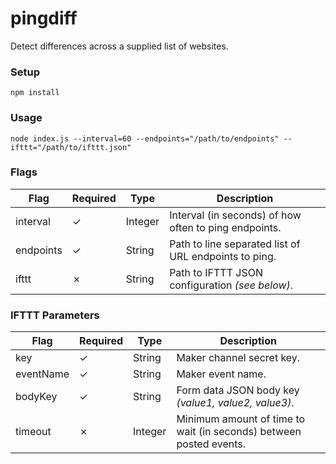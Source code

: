 # pingdiff
Detect differences across a supplied list of websites.

### Setup
    npm install

### Usage
    node index.js --interval=60 --endpoints="/path/to/endpoints" --ifttt="/path/to/ifttt.json"

### Flags
| Flag | Required | Type | Description |
| --- | --- | --- | --- |
| interval | ✓ | Integer | Interval (in seconds) of how often to ping endpoints. |
| endpoints | ✓ | String | Path to line separated list of URL endpoints to ping. |
| ifttt | ✗ | String | Path to IFTTT JSON configuration _(see below)_. |

### IFTTT Parameters
| Flag | Required | Type | Description |
| --- | --- | --- | --- |
| key | ✓ | String | Maker channel secret key. |
| eventName | ✓ | String | Maker event name. |
| bodyKey | ✓ | String | Form data JSON body key _(value1, value2, value3)_. |
| timeout | ✗ | Integer | Minimum amount of time to wait (in seconds) between posted events. |
